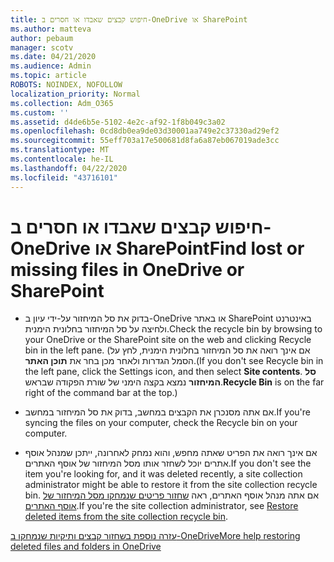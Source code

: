 ```yaml
---
title: חיפוש קבצים שאבדו או חסרים ב-OneDrive או SharePoint
ms.author: matteva
author: pebaum
manager: scotv
ms.date: 04/21/2020
ms.audience: Admin
ms.topic: article
ROBOTS: NOINDEX, NOFOLLOW
localization_priority: Normal
ms.collection: Adm_O365
ms.custom: ''
ms.assetid: d4de6b5e-5102-4e2c-af92-1f8b049c3a02
ms.openlocfilehash: 0cd8db0ea9de03d30001aa749e2c37330ad29ef2
ms.sourcegitcommit: 55eff703a17e500681d8fa6a87eb067019ade3cc
ms.translationtype: MT
ms.contentlocale: he-IL
ms.lasthandoff: 04/22/2020
ms.locfileid: "43716101"
---
```

# <a name="find-lost-or-missing-files-in-onedrive-or-sharepoint"></a><span data-ttu-id="9cf0f-102">חיפוש קבצים שאבדו או חסרים ב-OneDrive או SharePoint</span><span class="sxs-lookup"><span data-stu-id="9cf0f-102">Find lost or missing files in OneDrive or SharePoint</span></span>

- <span data-ttu-id="9cf0f-103">בדוק את סל המיחזור על-ידי עיון ב-OneDrive או באתר SharePoint באינטרנט ולחיצה על סל המיחזור בחלונית הימנית.</span><span class="sxs-lookup"><span data-stu-id="9cf0f-103">Check the recycle bin by browsing to your OneDrive or the SharePoint site on the web and clicking Recycle bin in the left pane.</span></span> <span data-ttu-id="9cf0f-104">(אם אינך רואה את סל המיחזור בחלונית הימנית, לחץ על הסמל הגדרות ולאחר מכן בחר את **תוכן האתר**.</span><span class="sxs-lookup"><span data-stu-id="9cf0f-104">(If you don't see Recycle bin in the left pane, click the Settings icon, and then select **Site contents**.</span></span> <span data-ttu-id="9cf0f-105">**סל המיחזור** נמצא בקצה הימני של שורת הפקודה שבראש.</span><span class="sxs-lookup"><span data-stu-id="9cf0f-105">**Recycle Bin** is on the far right of the command bar at the top.)</span></span> 
    
- <span data-ttu-id="9cf0f-106">אם אתה מסנכרן את הקבצים במחשב, בדוק את סל המיחזור במחשב.</span><span class="sxs-lookup"><span data-stu-id="9cf0f-106">If you're syncing the files on your computer, check the Recycle bin on your computer.</span></span> 
    
- <span data-ttu-id="9cf0f-107">אם אינך רואה את הפריט שאתה מחפש, והוא נמחק לאחרונה, ייתכן שמנהל אוסף אתרים יוכל לשחזר אותו מסל המיחזור של אוסף האתרים.</span><span class="sxs-lookup"><span data-stu-id="9cf0f-107">If you don't see the item you're looking for, and it was deleted recently, a site collection administrator might be able to restore it from the site collection recycle bin.</span></span> <span data-ttu-id="9cf0f-108">אם אתה מנהל אוסף האתרים, ראה [שחזור פריטים שנמחקו מסל המיחזור של אוסף האתרים](https://go.microsoft.com/fwlink/?linkid=866439).</span><span class="sxs-lookup"><span data-stu-id="9cf0f-108">If you're the site collection administrator, see [Restore deleted items from the site collection recycle bin](https://go.microsoft.com/fwlink/?linkid=866439).</span></span>
    
[<span data-ttu-id="9cf0f-109">עזרה נוספת בשחזור קבצים ותיקיות שנמחקו ב-OneDrive</span><span class="sxs-lookup"><span data-stu-id="9cf0f-109">More help restoring deleted files and folders in OneDrive</span></span>](https://go.microsoft.com/fwlink/?linkid=872872)
  

